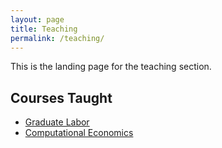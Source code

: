 ```yaml
---
layout: page
title: Teaching
permalink: /teaching/
---
```


This is the landing page for the teaching section. 


## Courses Taught

* [Graduate Labor](/teaching/grad-labor/index.html)
* [Computational Economics](/teaching/comp-econ/index.html)




